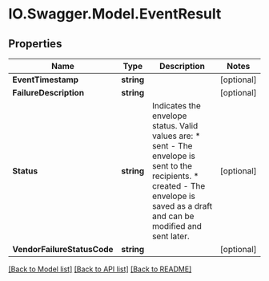 # IO.Swagger.Model.EventResult
## Properties

Name | Type | Description | Notes
------------ | ------------- | ------------- | -------------
**EventTimestamp** | **string** |  | [optional] 
**FailureDescription** | **string** |  | [optional] 
**Status** | **string** | Indicates the envelope status. Valid values are:  * sent - The envelope is sent to the recipients.  * created - The envelope is saved as a draft and can be modified and sent later. | [optional] 
**VendorFailureStatusCode** | **string** |  | [optional] 

[[Back to Model list]](../README.md#documentation-for-models) [[Back to API list]](../README.md#documentation-for-api-endpoints) [[Back to README]](../README.md)

